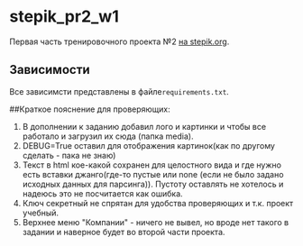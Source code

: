 # stepik_pr2_w1 

Первая часть тренировочного проекта №2 [на stepik.org](<https://stepik.org/course/63298>).

## Зависимости

Все зависимсти представлены в файле`requirements.txt`.

##Краткое пояснение для проверяющих:
1. В дополнении к заданию добавил лого и картинки и чтобы все работало и
загрузил их сюда (папка media). 
2. DEBUG=True оставил для отображения картинок(как по другому сделать - пака не знаю)
3. Текст в html кое-какой сохранен для целостного вида и где нужно есть 
вставки джанго(где-то пустые или none (если не было задано исходных данных для парсинга)). Пустоту
оставлять не хотелось и надеюсь это не посчитается как ошибка.
4. Ключ секретный не спрятан для удобства проверяющих и т.к. проект учебный.
5. Верхнее меню "Компании" - ничего не вывел, но вроде нет такого в задании и наверное будет
во второй части проекта.

